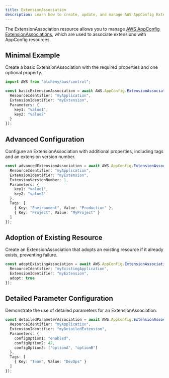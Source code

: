 ```yaml
---
title: ExtensionAssociation
description: Learn how to create, update, and manage AWS AppConfig ExtensionAssociations using Alchemy Cloud Control.
---
```


The ExtensionAssociation resource allows you to manage [AWS AppConfig ExtensionAssociations](https://docs.aws.amazon.com/appconfig/latest/userguide/), which are used to associate extensions with AppConfig resources.

## Minimal Example

Create a basic ExtensionAssociation with the required properties and one optional property.

```ts
import AWS from "alchemy/aws/control";

const basicExtensionAssociation = await AWS.AppConfig.ExtensionAssociation("basicAssociation", {
  ResourceIdentifier: "myApplication",
  ExtensionIdentifier: "myExtension",
  Parameters: {
    key1: "value1",
    key2: "value2"
  }
});
```

## Advanced Configuration

Configure an ExtensionAssociation with additional properties, including tags and an extension version number.

```ts
const advancedExtensionAssociation = await AWS.AppConfig.ExtensionAssociation("advancedAssociation", {
  ResourceIdentifier: "myApplication",
  ExtensionIdentifier: "myExtension",
  ExtensionVersionNumber: 1,
  Parameters: {
    key1: "value1",
    key2: "value2"
  },
  Tags: [
    { Key: "Environment", Value: "Production" },
    { Key: "Project", Value: "MyProject" }
  ]
});
```

## Adoption of Existing Resource

Create an ExtensionAssociation that adopts an existing resource if it already exists, preventing failure.

```ts
const adoptExistingAssociation = await AWS.AppConfig.ExtensionAssociation("adoptAssociation", {
  ResourceIdentifier: "myExistingApplication",
  ExtensionIdentifier: "myExtension",
  adopt: true
});
```

## Detailed Parameter Configuration

Demonstrate the use of detailed parameters for an ExtensionAssociation.

```ts
const detailedParameterAssociation = await AWS.AppConfig.ExtensionAssociation("detailedParamAssociation", {
  ResourceIdentifier: "myApplication",
  ExtensionIdentifier: "myDetailedExtension",
  Parameters: {
    configOption1: "enabled",
    configOption2: 42,
    configOption3: ["optionA", "optionB"]
  },
  Tags: [
    { Key: "Team", Value: "DevOps" }
  ]
});
```